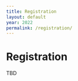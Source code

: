 ```yaml
---
title: Registration
layout: default
year: 2022
permalink: /registration/
---
```

# Registration

TBD
